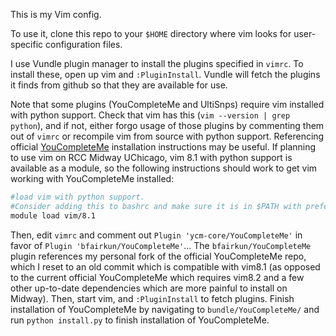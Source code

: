 This is my Vim config.

To use it, clone this repo to your `$HOME` directory where vim looks for user-specific configuration files.

I use Vundle plugin manager to install the plugins specified in `vimrc`. To install these, open up vim and `:PluginInstall`. Vundle will fetch the plugins it finds from github so that they are available for use.

Note that some plugins (YouCompleteMe and UltiSnps) require vim installed with python support. Check that vim has this (`vim --version | grep python`), and if not, either forgo usage of those plugins by commenting them out of `vimrc` or recompile vim from source with python support. Referencing official [YouCompleteMe](https://github.com/ycm-core/YouCompleteMe) installation instructions may be useful. If planning to use vim on RCC Midway UChicago, vim 8.1 with python support is available as a module, so the following instructions should work to get vim working with YouCompleteMe installed:

```bash
#load vim with python support.
#Consider adding this to bashrc and make sure it is in $PATH with preference over other vim binaries
module load vim/8.1
```

Then, edit `vimrc` and comment out `Plugin 'ycm-core/YouCompleteMe'` in favor of `Plugin 'bfairkun/YouCompleteMe'`... The `bfairkun/YouCompleteMe` plugin references my personal fork of the official YouCompleteMe repo, which I reset to an old commit which is compatible with vim8.1 (as opposed to the current official YouCompleteMe which requires vim8.2 and a few other up-to-date dependencies which are more painful to install on Midway). Then, start vim, and `:PluginInstall` to fetch plugins. Finish installation of YouCompleteMe by navigating to `bundle/YouCompleteMe/` and run `python install.py` to finish installation of YouCompleteMe.
